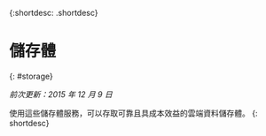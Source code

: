 {:shortdesc: .shortdesc} 

# 儲存體
{: #storage}

*前次更新：2015 年 12 月 9 日*

使用這些儲存體服務，可以存取可靠且具成本效益的雲端資料儲存體。
{: shortdesc}



